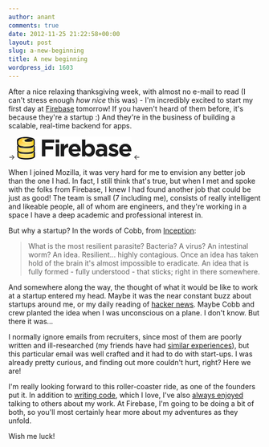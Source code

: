 ```yaml
---
author: anant
comments: true
date: 2012-11-25 21:22:58+00:00
layout: post
slug: a-new-beginning
title: A new beginning
wordpress_id: 1603
---
```


After a nice relaxing thanksgiving week, with almost no e-mail to read (I can't stress enough _how nice_ this was) - I'm incredibly excited to start my first day at [Firebase](http://www.firebase.com) tomorrow! If you haven't heard of them before, it's because they're a startup :) And they're in the business of building a scalable, real-time backend for apps.

-> [![Firebase](/images/2012/firebase.png)](http://www.firebase.com) <-

When I joined Mozilla, it was very hard for me to envision any better job than the one I had. In fact, I still think that's true, but when I met and spoke with the folks from Firebase, I knew I had found another job that could be just as good! The team is small (7 including me), consists of really intelligent and likeable people, all of whom are engineers, and they're working in a space I have a deep academic and professional interest in.

But why a startup? In the words of Cobb, from [Inception](http://www.imdb.com/title/tt1375666/quotes):

> What is the most resilient parasite? Bacteria? A virus? An intestinal worm? An idea. Resilient... highly contagious. Once an idea has taken hold of the brain it's almost impossible to eradicate. An idea that is fully formed - fully understood - that sticks; right in there somewhere.

And somewhere along the way, the thought of what it would be like to work at a startup entered my head. Maybe it was the near constant buzz about startups around me, or my daily reading of [hacker news](http://news.ycombinator.com/). Maybe Cobb and crew planted the idea when I was unconscious on a plane. I don't know. But there it was...

I normally ignore emails from recruiters, since most of them are poorly written and ill-researched (my friends have had [similar experiences](http://zpao.com/posts/this-is-bad-recruiting/)), but this particular email was well crafted and it had to do with start-ups. I was already pretty curious, and finding out more couldn't hurt, right? Here we are!

I'm really looking forward to this roller-coaster ride, as one of the founders put it. In addition to [writing code](http://github.com/anantn), which I love, I've also [always enjoyed](http://kix.in/talks/) talking to others about my work. At Firebase, I'm going to be doing a bit of both, so you'll most certainly hear more about my adventures as they unfold.

Wish me luck!
